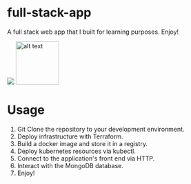 # full-stack-app
A full stack web app that I built for learning purposes. Enjoy!

![](/images/architecture.png=250x250)
 <img src="images/architecture.png=250x250" alt="alt text" width="100" height="100">

# Usage
1) Git Clone the repository to your development environment.
2) Deploy infrastructure with Terraform.
3) Build a docker image  and store it in a registry.
4) Deploy kubernetes resources via kubectl.
6) Connect to the application's front end via HTTP.
7) Interact with the MongoDB database.
8) Enjoy!
